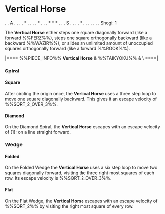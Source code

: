 # Vertical Horse

<div class = "movement">
. . A . .
. . * . .
. . * . .
. * * * .
. . S . .
. . * . .
. . . . .
Shogi: 1
</div>

The **Vertical Horse** either steps one square diagonally forward
(like a forward %%FERZ%%), steps one square orthogonally backward
(like a backward %%WAZIR%%), or slides an unlimited amount of 
unoccupied squares orthogonally forward (like a forward %%ROOK%%).

|====
%%PIECE_INFO%%
  **Vertical Horse**
& %%TAIKYOKU%%
& \\
====|

### Spiral

#### Square

After circling the origin once, the **Vertical Horse** uses a three
step loop to move one square diagonally backward. This gives it an
escape velocity of %%SQRT_2_OVER_3%%.

#### Diamond

On the Diamond Spiral, the **Vertical Horse** escapes with an 
escape velocity of \(1\): on a line straight forward.

### Wedge

#### Folded

On the Folded Wedge the **Vertical Horse** uses a six step loop to
move two squares diagonally forward, visiting the three right most
squares of each row. Its escape velocity is %%SQRT_2_OVER_3%%.

#### Flat

On the Flat Wedge, the **Vertical Horse** escapes with an escape velocity
of %%SQRT_2%% by visiting the right most square of every row.
